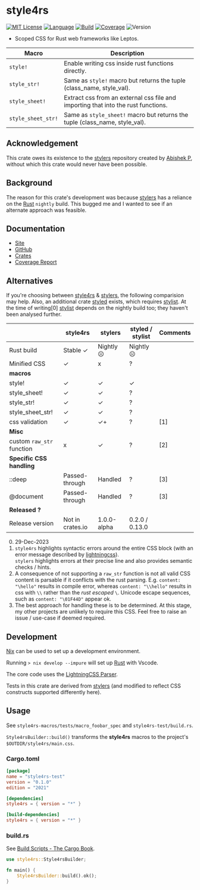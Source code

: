 # style4rs

[![MIT License](https://img.shields.io/github/license/nigeleke/style4rs?style=plastic)](https://github.com/nigeleke/style4rs/blob/main/LICENCE.md)
[![Language](https://img.shields.io/badge/language-Rust-blue.svg?style=plastic)](https://www.rust-lang.org/)
[![Build](https://img.shields.io/github/actions/workflow/status/nigeleke/style4rs/acceptance.yml?style=plastic)](https://github.com/nigeleke/style4rs/actions/workflows/acceptance.yml)
[![Coverage](https://img.shields.io/codecov/c/github/nigeleke/style4rs?style=plastic)](https://codecov.io/gh/nigeleke/style4rs)
![Version](https://img.shields.io/github/v/tag/nigeleke/style4rs?style=plastic)

* Scoped CSS for Rust web frameworks like Leptos.
  
| Macro              | Description                                                                       |
|--------------------|-----------------------------------------------------------------------------------|
| `style!`           | Enable writing css inside rust functions directly.                                |
| `style_str!`       | Same as `style!` macro but returns the tuple (class_name, style_val).             |
| `style_sheet!`     | Extract css from an external css file and importing that into the rust functions. |
| `style_sheet_str!` | Same as `style_sheet!` macro but returns the tuple (class_name, style_val).       |

## Acknowledgement

This crate owes its existence to the [stylers](https://github.com/abishekatp/stylers) repository created by [Abishek P](https://github.com/abishekatp), without which this crate would never have been possible.

## Background

The reason for this crate's development was because [stylers](https://github.com/abishekatp/stylers) has a reliance on the [Rust](https://www.rust-lang.org/) `nightly` build. This bugged me and I wanted to see if an alternate approach was feasible.

## Documentation

* [Site](https://nigeleke.github.io/style4rs)
* [GitHub](https://github.com/nigeleke/style4rs)
* [Crates](https://nigeleke.github.io/style4rs/core/index.html)
* [Coverage Report](https://nigeleke.github.io/style4rs/coverage/index.html)

## Alternatives

If you're choosing between [style4rs](https://nigeleke.github.io/style4rs/) & [stylers](https://github.com/abishekatp/stylers), the following comparision may help. Also, an additional crate [styled](https://docs.rs/styled/latest/styled/) exists, which requires [stylist](https://docs.rs/stylist/latest/stylist/). At the time of writing[0] [stylist](https://docs.rs/stylist/latest/stylist/) depends on the nightly build too; they haven't been analysed further.

|                           | style4rs         | stylers     | styled / stylist | Comments |
|---------------------------|------------------|-------------|------------------|----------|
| Rust build                | Stable ✓         | Nightly ☹   | Nightly ☹        |          |
| Minified CSS              | ✓                | x           | ?                |          |
| __macros__                |                  |             |                  |          |
| style!                    | ✓                | ✓           | ✓                |          |
| style_sheet!              | ✓                | ✓           | ?                |          |
| style_str!                | ✓                | ✓           | ?                |          |
| style_sheet_str!          | ✓                | ✓           | ?                |          |
| css validation            | ✓                | ✓+          | ?                | [1]      |
| __Misc__                  |                  |             |                  |          |
| custom `raw_str` function | x                | ✓           | ?                | [2]      |
| __Specific CSS handling__ |                  |             |                  |          |
| ::deep                    | Passed-through   | Handled     | ?                | [3]      |
| @document                 | Passed-through   | Handled     | ?                | [3]      |
| __Released ?__            |                  |             |                  |          |
| Release version           | Not in crates.io | 1.0.0-alpha | 0.2.0 / 0.13.0   |          |

   0. 29-Dec-2023
   1. `style4rs` highlights syntactic errors around the entire CSS block (with an error message described by [lightningcss](https://lightningcss.dev/)).<br/>`stylers` highlights errors at their precise line and also provides semantic checks / hints.                                                           
   2. A consequence of not supporting a `raw_str` function is not all valid CSS content is parsable if it conflicts with the rust parsing. E.g. `content: "\hello"` results in compile error, whereas `content: "\\hello"` results in css with `\\` rather than the _rust escaped_ `\`. Unicode escape sequences, such as `content: "\01F44D"` appear ok.
   3. The best approach for handling these is to be determined. At this stage, my other projects are unlikely to require this CSS. Feel free to raise an issue / use-case if deemed required.

## Development

[Nix](https://nixos.org/) can be used to set up a development environment.

Running `> nix develop --impure` will set up [Rust](https://www.rust-lang.org/) with Vscode.

The core code uses the [LightningCSS Parser](https://lightningcss.dev/).

Tests in this crate are derived from [stylers](https://github.com/abishekatp/stylers) (and modified to reflect CSS constructs supported differently here).


## Usage

See `style4rs-macros/tests/macro_foobar_spec` and `style4rs-test/build.rs`.

`Style4rsBuilder::build()` transforms the __style4rs__ macros to the project's `$OUTDIR/style4rs/main.css`.

### Cargo.toml

```toml
[package]
name = "style4rs-test"
version = "0.1.0"
edition = "2021"

[dependencies]
style4rs = { version = "*" }

[build-dependencies]
style4rs = { version = "*" }
```

### build.rs

See [Build Scripts - The Cargo Book](https://doc.rust-lang.org/cargo/reference/build-scripts.html).

```rust
use style4rs::Style4rsBuilder;

fn main() {
    Style4rsBuilder::build().ok();
}
```

